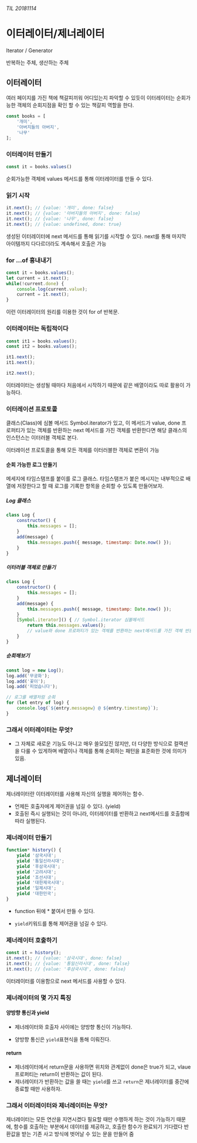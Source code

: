 ###### TIL 20181114

# 이터레이터/제너레이터

Iterator / Generator

반복하는 주체, 생산하는 주체



## 이터레이터

여러 페이지를 가진 책에 책갈피끼워 어디있는지 파악할 수 있듯이 이터레이터는 순회가능한 객체의 순회지점을 확인 할 수 있는 책갈피 역할을 한다.

```javascript
const books = [
    '개미',
    '아버지들의 아버지',
    '나무'
];
```



### 이터레이터 만들기

```javascript
const it = books.values()
```

순회가능한 객체에 values 메서드를 통해 이터레이터를 만들 수 있다.



### 읽기 시작

```javascript
it.next(); // {value: '개미', done: false}
it.next(); // {value: '아버지들의 아버지', done: false}
it.next(); // {value: '나무', done: false}
it.next(); // {value: undefined, done: true}
```

생성된 이터레이터에 next 메서드를 통해 읽기를 시작할 수 있다. next를 통해 마지막 아이템까지 다다르더라도 계속해서 호출은 가능



### for ...of 흉내내기

```javascript
const it = books.values();
let current = it.next();
while(!current.done) {
    console.log(current.value);
    current = it.next();
}
```

이런 이터레이터의 원리를 이용한 것이 for of 반복문.



### 이터레이터는 독립적이다

```javascript
const it1 = books.values();
const it2 = books.values();

it1.next();
it1.next();

it2.next();
```

이터레이터는 생성될 때마다 처음에서 시작하기 때문에 같은 배열이라도 따로 활용이 가능하다.



### 이터레이션 프로토콜

클래스(Class)에 심볼 메서드 Symbol.iterator가 있고, 이 메서드가 value, done 프로퍼티가 있는 객체를 반환하는 next 메서드를 가진 객체를 반환한다면 해당 클래스의 인스턴스는 이터러블 객체로 본다.

이터레이션 프로토콜을 통해 모든 객체를 이터러블한 객체로 변환이 가능



#### 순회 가능한 로그 만들기

메세지에 타임스탬프를 붙이를 로그 클래스. 타임스탬프가 붙은 메시지는 내부적으로 배열에 저장한다고 할 때 로그를 기록한 항목을 순회할 수 있도록 만들어보자.

##### Log 클래스

```javascript
class Log {
    constructor() {
        this.messages = [];
    }
    add(message) {
        this.messages.push({ message, timestamp: Date.now() });
    } 
}
```



##### 이터러블 객체로 만들기

```javascript
class Log {
    constructor() {
        this.messages = [];
    }
    add(message) {
        this.messages.push({ message, timestamp: Date.now() });
    } 
    [Symbol.iterator]() { // Symbol.iterator 심볼메서드
        return this.messages.values();
       	// value와 done 프로퍼티가 있는 객체를 반환하는 next메서드를 가진 객체 반환
    }
}
```



##### 순회해보기

```javascript
const log = new Log();
log.add('무궁화');
log.add('꽃이');
log.add('피었습니다');

// 로그를 배열처럼 순회
for (let entry of log) {
    console.log(`${entry.messagew} @ ${entry.timestamp}`);
}
```



### 그래서 이터레이터는 무엇?

- 그 자체로 새로운 기능도 아니고 매우 쓸모있진 않지만, 더 다양한 방식으로 컬랙션을 다룰 수 있게하며 배열이나 객체를 통해 순회하는 패턴을 표준화한 것에 의미가 있음. 



## 제너레이터

제너레이터란 이터레이터를 사용해 자신의 실행을 제어하는 함수.

- 언제든 호출자에게 제어권을 넘길 수 있다. (yield)
- 호출된 즉시 실행되는 것이 아니라, 이터레이터를 반환하고 next메서드를 호출함에 따라 실행된다.



### 제너레이터 만들기

```javascript
function* history() {
    yield '삼국시대';
    yield '통일신라시대';
    yield '후삼국시대';
    yield '고려시대';
    yield '조선시대';
    yield '대한제국시대';
    yield '일제시대';
    yield '대한민국';
}
```

- function 뒤에 * 붙여서 만들 수 있다. 

- `yield`키워드를 통해 제어권을 넘길 수 있다.


### 제너레이터 호출하기

```javascript
const it = history();
it.next(); // {value: '삼국시대', done: false}
it.next(); // {value: '통일신라시대', done: false}
it.next(); // {value: '후삼국시대', done: false}
```

이터레이터를 이용함으로 next 메서드를 사용할 수 있다.



### 제너레이터의 몇 가지 특징

#### 양방향 통신과 yield

- 제너레이터와 호출자 사이에는 양방향 통신이 가능하다.

- 양방향 통신은 `yield`표현식을 통해 이뤄진다.

   

#### return

- 제너레이터에서 return문을 사용하면 위치와 관계없이 done은 true가 되고, vlaue프로퍼티는 return이 반환하는 값이 된다.
- 제너레이터가 반환하는 값을 쓸 때는 `yield`를 쓰고 `return`은 제너레이터를 중간에 종료할 때만 사용하자.



### 그래서 이터레이터와 제너레이터는 무엇?

제너레이터는 모든 연산을 지연시켰다 필요할 때만 수행하게 하는 것이 가능하기 때문에, 함수를 호출하는 부분에서 데이터를 제공하고, 호출한 함수가 완료되기 기다렸다 반환값을 받는 기존 사고 방식에 벗어날 수 있는 문을 만들어 줌



